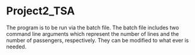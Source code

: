 Project2_TSA
============

The program is to be run via the batch file. The batch file includes two command line arguments which represent the number of 
lines and the number of passengers, respectively. They can be modified to what ever is needed.
